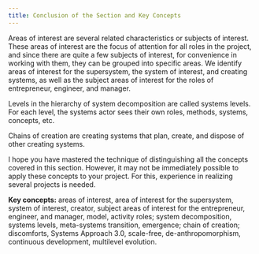 ```yaml
---
title: Conclusion of the Section and Key Concepts
---
```


Areas of interest are several related characteristics or subjects of interest. These areas of interest are the focus of attention for all roles in the project, and since there are quite a few subjects of interest, for convenience in working with them, they can be grouped into specific areas. We identify areas of interest for the supersystem, the system of interest, and creating systems, as well as the subject areas of interest for the roles of entrepreneur, engineer, and manager.

Levels in the hierarchy of system decomposition are called systems levels. For each level, the systems actor sees their own roles, methods, systems, concepts, etc.

Chains of creation are creating systems that plan, create, and dispose of other creating systems.

I hope you have mastered the technique of distinguishing all the concepts covered in this section. However, it may not be immediately possible to apply these concepts to your project. For this, experience in realizing several projects is needed.

**Key concepts:** areas of interest, area of interest for the supersystem, system of interest, creator, subject areas of interest for the entrepreneur, engineer, and manager, model, activity roles; system decomposition, systems levels, meta-systems transition, emergence; chain of creation; discomforts, Systems Approach 3.0, scale-free, de-anthropomorphism, continuous development, multilevel evolution.